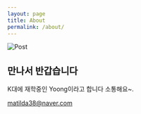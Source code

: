 ```yaml
---
layout: page
title: About
permalink: /about/
---
```




![Post](https://s3.ap-northeast-2.amazonaws.com/matilda38.github.io/IMG_3306.JPG)

## 만나서 반갑습니다

K대에 재학중인 Yoong이라고 합니다
소통해요~.

matilda38@naver.com
